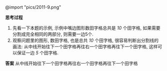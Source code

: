 @import "pics/2011-9.png"

**思考过程**

1. 先看一下本题的示例, 示例中嘴边图形数田字格总共是 *10* 个田字格, 如果需要分割成完全相同的两部分, 则需要一边5个.
2. 观察问题里的图形, 数田字格, 也是总共 *10* 个田字格, 很容易判断出分割线的画法: 从中线开始往下一个田字格再往右一个田字格再往下一个田字格, 这样可以保证一边 *5* 个田字格.

**答案**
从中线开始往下一个田字格再往右一个田字格再往下一个田字格